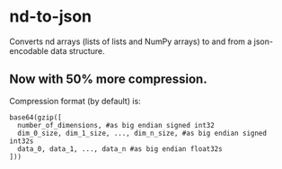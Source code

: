 # nd-to-json

Converts nd arrays (lists of lists and NumPy arrays) to and from a json-encodable data structure.

## Now with 50% more compression.
Compression format (by default) is:
```
base64(gzip([
  number_of_dimensions, #as big endian signed int32
  dim_0_size, dim_1_size, ..., dim_n_size, #as big endian signed int32s
  data_0, data_1, ..., data_n #as big endian float32s
]))
```
